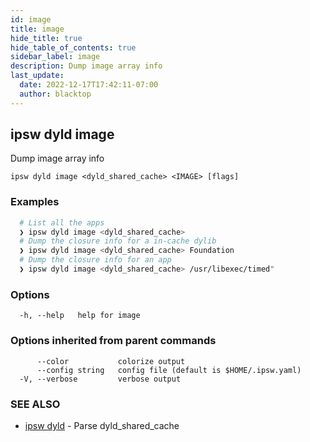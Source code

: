 ```yaml
---
id: image
title: image
hide_title: true
hide_table_of_contents: true
sidebar_label: image
description: Dump image array info
last_update:
  date: 2022-12-17T17:42:11-07:00
  author: blacktop
---
```

## ipsw dyld image

Dump image array info

```
ipsw dyld image <dyld_shared_cache> <IMAGE> [flags]
```

### Examples

```bash
  # List all the apps
  ❯ ipsw dyld image <dyld_shared_cache>
  # Dump the closure info for a in-cache dylib
  ❯ ipsw dyld image <dyld_shared_cache> Foundation
  # Dump the closure info for an app
  ❯ ipsw dyld image <dyld_shared_cache> /usr/libexec/timed"
```

### Options

```
  -h, --help   help for image
```

### Options inherited from parent commands

```
      --color           colorize output
      --config string   config file (default is $HOME/.ipsw.yaml)
  -V, --verbose         verbose output
```

### SEE ALSO

* [ipsw dyld](/docs/cli/ipsw/dyld)	 - Parse dyld_shared_cache

